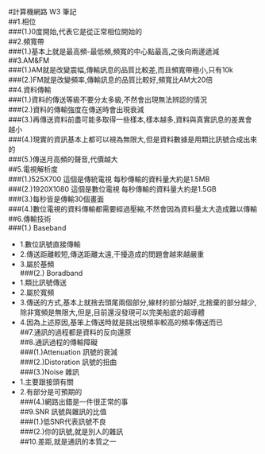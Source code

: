 #計算機網路 W3 筆記  
##1.相位  
###(1.)0度開始,代表它是從正常相位開始的  
##2.頻寬帶  
###(1.)基本上就是最高頻-最低頻,頻寬的中心點最高,之後向兩邊遞減  
##3.AM&FM  
###(1.)AM就是改變震幅,傳輸訊息的品質比較差,而且頻寬帶極小,只有10k  
###(2.)FM就是改變頻率,傳輸訊息的品質比較好,頻寬比AM大20倍  
##4.資料傳輸  
###(1.)資料的傳送等級不要分太多級,不然會出現無法辨認的情況  
###(2.)資料的傳輸強度在傳送時會出現衰減  
###(3.)再傳送資料前盡可能多取得一些樣本,樣本越多,資料與真實訊息的差異會越小  
###(4.)現實的資訊基本上都可以視為無限大,但是資料數據是用類比訊號合成出來的  
###(5.)傳送月高頻的聲音,代價越大  
##5.電視解析度  
###(1.)525X700 這個是傳統電視 每秒傳輸的資料量大約是1.5MB  
###(2.)1920X1080 這個是數位電視 每秒傳輸的資料量大約是1.5GB  
###(3.)每秒皆是傳輸30個畫面  
###(4.)數位電視的資料傳輸都需要經過壓縮,不然會因為資料量太大造成難以傳輸  
##6.傳輸技術  
###(1.) Baseband  
 - 1.數位訊號直接傳輸  
 - 2.傳送距離較短,傳送距離太遠,干擾造成的問題會越來越嚴重  
 - 3.屬於基頻  
###(2.) Boradband  
 - 1.類比訊號傳送  
 - 2.屬於寬頻  
 - 3.傳送的方式,基本上就捨去頭尾兩個部分,線材的部分越好,北捨棄的部分越少,除非寬頻是無限大,但是,目前還沒發現可以完美船底的超導體  
 - 4.因為上述原因,基笨上傳送時就是挑出現頻率較高的頻率傳送而已  
##7.通訊的過程都是資料的反向還原  
##8.通訊過程的傳輸障礙  
###(1.)Attenuation 訊號的衰減  
###(2.)Distoration 訊號的扭曲  
###(3.)Noise 雜訊  
 - 1.主要跟接頭有關  
 - 2.有部分是可預期的  
###(4.)網路出錯是一件很正常的事  
##9.SNR 訊號與雜訊的比值  
###(1.)低SNR代表訊號不良  
###(2.)你的訊號,就是別人的雜訊  
##10.差距,就是通訊的本質之一  
